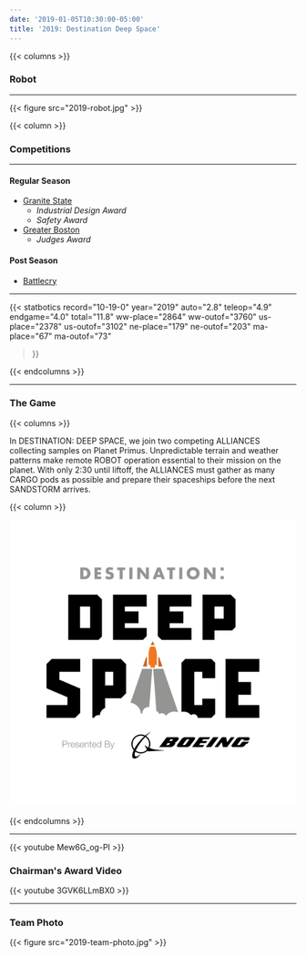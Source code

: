 ```yaml
---
date: '2019-01-05T10:30:00-05:00'
title: '2019: Destination Deep Space'
---
```


{{< columns >}}

### Robot

---

{{< figure src="2019-robot.jpg" >}}

{{< column >}}

### Competitions

---

#### Regular Season

* [Granite State](https://www.thebluealliance.com/event/2019nhgrs)
  * _Industrial Design Award_
  * _Safety Award_
* [Greater Boston](https://www.thebluealliance.com/event/2019mabos)
  * _Judges Award_

#### Post Season

* [Battlecry](https://www.thebluealliance.com/event/2019bc)

---

{{< statbotics
    record="10-19-0" year="2019"
    auto="2.8" teleop="4.9" endgame="4.0" total="11.8"
    ww-place="2864" ww-outof="3760"
    us-place="2378" us-outof="3102"
    ne-place="179"  ne-outof="203"
    ma-place="67"  ma-outof="73"
>}}

{{< endcolumns >}}

---

### The Game

{{< columns >}}

In DESTINATION: DEEP SPACE, we join two competing ALLIANCES collecting samples on Planet Primus. Unpredictable terrain and weather patterns make remote ROBOT operation essential to their mission on the planet. With only 2:30 until liftoff, the ALLIANCES must gather as many CARGO pods as possible and prepare their spaceships before the next SANDSTORM arrives.

{{< column >}}

[![Destination Deep Space Logo](destination-deep-space-frc-logo.svg)](https://en.wikipedia.org/wiki/Destination:_Deep_Space)

{{< endcolumns >}}

---

{{< youtube Mew6G_og-PI >}}

### Chairman's Award Video

{{< youtube 3GVK6LLmBX0 >}}

---

### Team Photo
{{< figure src="2019-team-photo.jpg" >}}
